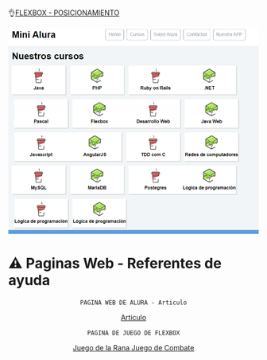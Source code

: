 
👌[FLEXBOX - POSICIONAMIENTO](https://juan-matias.github.io/JuanMatias-one-challenge-encriptador/)


<p align="center" >
  <img src="https://github.com/Juan-Matias/FlexBox-Posicionamiento/blob/93f7f6cc86afff1ea4a43af6313f1c4886bbabb2/Imagen.PNG">

</p>

# ⚠ Paginas Web - Referentes de ayuda
<div align="center">

    PAGINA WEB DE ALURA - Articulo
  <A HREF="https://www.aluracursos.com/blog/flexbox-css-guia-completo-elementos-y-ejemplos"> Articulo </A>
    
    PAGINA DE JUEGO DE FLEXBOX
  <A HREF="http://flexboxfroggy.com/#es"> Juego de la Rana </A>
  <A HREF="http://www.flexboxdefense.com"> Juego de Combate </A>
  
</div>

